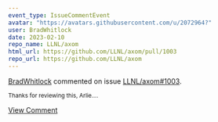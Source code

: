 ```yaml
---
event_type: IssueCommentEvent
avatar: "https://avatars.githubusercontent.com/u/2072964?"
user: BradWhitlock
date: 2023-02-10
repo_name: LLNL/axom
html_url: https://github.com/LLNL/axom/pull/1003
repo_url: https://github.com/LLNL/axom
---
```


<a href='https://github.com/BradWhitlock' target='_blank'>BradWhitlock</a> commented on issue <a href='https://github.com/LLNL/axom/pull/1003' target='_blank'>LLNL/axom#1003</a>.

<small>Thanks for reviewing this, Arlie....</small>

<a href='https://github.com/LLNL/axom/pull/1003' target='_blank'>View Comment</a>